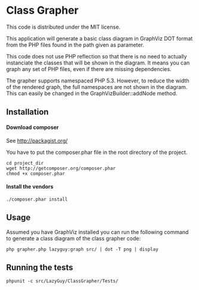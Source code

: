 Class Grapher
=============

This code is distributed under the MIT license.

This application will generate a basic class diagram in GraphViz DOT format from
the PHP files found in the path given as parameter.

This code does not use PHP reflection so that there is no need to actually instanciate
the classes that will be shown in the diagram. It means you can graph any set of PHP
files, even if there are missing dependencies.

The grapher supports namespaced PHP 5.3. However, to reduce the width of the rendered 
graph, the full namespaces are not shown in the diagram. This can easily be changed in
the GraphVizBuilder::addNode method.

Installation
------------

#### Download composer

See http://packagist.org/

You have to put the composer.phar file in the root directory of the project.

```
cd project_dir
wget http://getcomposer.org/composer.phar
chmod +x composer.phar
```

#### Install the vendors

```
./composer.phar install
```

Usage
-----

Assumed you have GraphViz installed you can run the following command to generate
a class diagram of the class grapher code:

```
php grapher.php lazyguy:graph src/ | dot -T png | display
```

Running the tests
-----------------

```
phpunit -c src/LazyGuy/ClassGrapher/Tests/
```